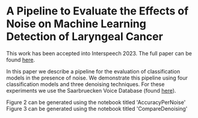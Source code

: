 # A Pipeline to Evaluate the Effects of Noise on Machine Learning Detection of Laryngeal Cancer

This work has been accepted into Interspeech 2023. The full paper can be found [here](https://www.google.com).

In this paper we describe a pipeline for the evaluation of classification models in the presence of noise. We demonstrate this pipeline using four classification models and three denoising techniques. For these experiments we use the Saarbruecken Voice Database (found [here](https://stimmdatenbank.coli.uni-saarland.de/help_en.php4#menu)). 

Figure 2 can be generated using the notebook titled 'AccuracyPerNoise'
Figure 3 can be generated using the notebook titled 'CompareDenoising'
 
